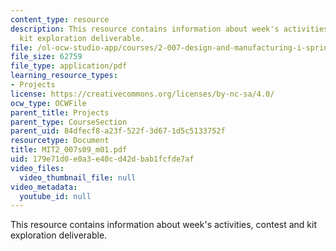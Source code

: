 ```yaml
---
content_type: resource
description: This resource contains information about week's activities, contest and
  kit exploration deliverable.
file: /ol-ocw-studio-app/courses/2-007-design-and-manufacturing-i-spring-2009/179e71d0e0a3e40cd42dbab1fcfde7af_MIT2_007s09_m01.pdf
file_size: 62759
file_type: application/pdf
learning_resource_types:
- Projects
license: https://creativecommons.org/licenses/by-nc-sa/4.0/
ocw_type: OCWFile
parent_title: Projects
parent_type: CourseSection
parent_uid: 84dfecf8-a23f-522f-3d67-1d5c5133752f
resourcetype: Document
title: MIT2_007s09_m01.pdf
uid: 179e71d0-e0a3-e40c-d42d-bab1fcfde7af
video_files:
  video_thumbnail_file: null
video_metadata:
  youtube_id: null
---
```

This resource contains information about week's activities, contest and kit exploration deliverable.